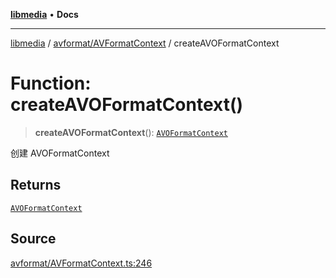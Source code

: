 [**libmedia**](../../../README.md) • **Docs**

***

[libmedia](../../../README.md) / [avformat/AVFormatContext](../README.md) / createAVOFormatContext

# Function: createAVOFormatContext()

> **createAVOFormatContext**(): [`AVOFormatContext`](../interfaces/AVOFormatContext.md)

创建 AVOFormatContext

## Returns

[`AVOFormatContext`](../interfaces/AVOFormatContext.md)

## Source

[avformat/AVFormatContext.ts:246](https://github.com/zhaohappy/libmedia/blob/83708827f1f74f03ced670ca9bc2d9d1e5e5366a/src/avformat/AVFormatContext.ts#L246)
